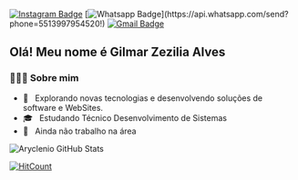 
[![Instagram Badge](https://img.shields.io/badge/-Instagram-a43b9d?style=flat-square&logo=Instagram&logoColor=white&link=https://www.instagram.com/gilmar.zezilia/)](https://www.instagram.com/gilmar.zezilia/)
[![Whatsapp Badge](https://img.shields.io/badge/-Whatsapp-4CA143?style=flat-square&labelColor=4CA143&logo=whatsapp&logoColor=white&link=https://api.whatsapp.com/send?phone=5513997954520!)](https://api.whatsapp.com/send?phone=5513997954520!)
[![Gmail Badge](https://img.shields.io/badge/-Gmail-c14438?style=flat-square&logo=Gmail&logoColor=white&link=mailto:GilmarAlves914@gmail.com)](mailto:GilmarAlves914@gmail.com)

<h2> Olá! Meu nome é Gilmar Zezilia Alves </h2>
<h3> 👨🏻‍💻 Sobre mim </h3>

- 🤔 &nbsp; Explorando novas tecnologias e desenvolvendo soluções de software e WebSites.
- 🎓 &nbsp; Estudando Técnico Desenvolvimento de Sistemas
- 💼 &nbsp; Ainda não trabalho na área

![Aryclenio GitHub Stats](https://github-readme-stats.vercel.app/api?username=GilmarAlves99&show_icons=true)

[![HitCount](http://hits.dwyl.com/GilmarAlves99/GilmarAlves99.svg)](http://hits.dwyl.com/GilmarAlves99/GilmarAlves99)

